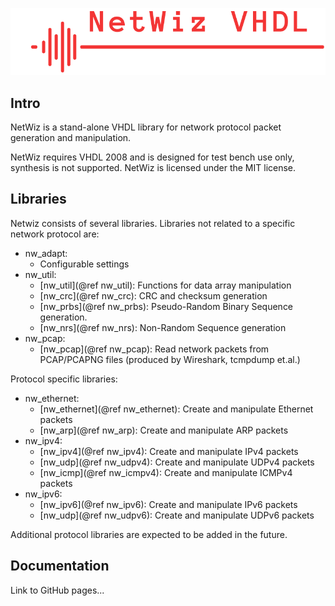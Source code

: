 ![](./netwiz.png)

## Intro
NetWiz is a stand-alone VHDL library for network protocol packet generation and manipulation. 

NetWiz requires VHDL 2008 and is designed for test bench use only, synthesis is not supported. NetWiz is licensed under the MIT license.

## Libraries
Netwiz consists of several libraries. Libraries not related to a specific network protocol are:
  * nw_adapt:
    * Configurable settings
  * nw_util: 
    * [nw_util](@ref nw_util): Functions for data array manipulation
    * [nw_crc](@ref nw_crc): CRC and checksum generation 
    * [nw_prbs](@ref nw_prbs): Pseudo-Random Binary Sequence generation.
    * [nw_nrs](@ref nw_nrs): Non-Random Sequence generation
  * nw_pcap: 
    * [nw_pcap](@ref nw_pcap): Read network packets from PCAP/PCAPNG files (produced by Wireshark, tcmpdump et.al.)

  Protocol specific libraries:
  * nw_ethernet:
    * [nw_ethernet](@ref nw_ethernet): Create and manipulate Ethernet packets
    * [nw_arp](@ref nw_arp): Create and manipulate ARP packets
  * nw_ipv4:
    * [nw_ipv4](@ref nw_ipv4): Create and manipulate IPv4 packets
    * [nw_udp](@ref nw_udpv4): Create and manipulate UDPv4 packets
    * [nw_icmp](@ref nw_icmpv4): Create and manipulate ICMPv4 packets
  * nw_ipv6:
    * [nw_ipv6](@ref nw_ipv6): Create and manipulate IPv6 packets
    * [nw_udp](@ref nw_udpv6): Create and manipulate UDPv6 packets

  Additional protocol libraries are expected to be added in the future.

  ## Documentation
  Link to GitHub pages...

